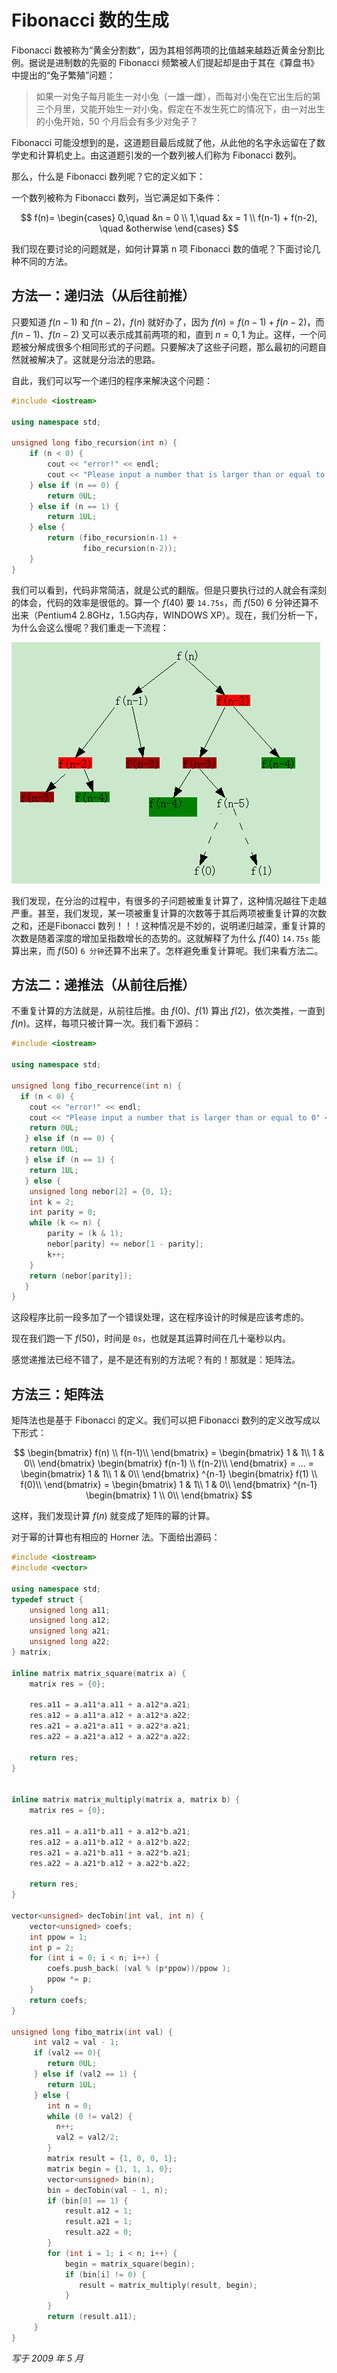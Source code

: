  # Fibonacci 数的生成
 
Fibonacci 数被称为“黄金分割数”，因为其相邻两项的比值越来越趋近黄金分割比例。据说是进制数的先驱的 Fibonacci 频繁被人们提起却是由于其在《算盘书》中提出的“兔子繁殖”问题：

> 如果一对兔子每月能生一对小兔（一雄一雌），而每对小兔在它出生后的第三个月里，又能开始生一对小兔，假定在不发生死亡的情况下，由一对出生的小兔开始，50 个月后会有多少对兔子？

Fibonacci 可能没想到的是，这道题目最后成就了他，从此他的名字永远留在了数学史和计算机史上。由这道题引发的一个数列被人们称为 Fibonacci 数列。

那么，什么是 Fibonacci 数列呢？它的定义如下：

一个数列被称为 Fibonacci 数列，当它满足如下条件：

$$
f(n)= \begin{cases}
0,\quad &n = 0 \\
1,\quad &x = 1 \\
f(n-1) + f(n-2), \quad &otherwise
\end{cases} 
$$

我们现在要讨论的问题就是，如何计算第 n 项 Fibonacci 数的值呢？下面讨论几种不同的方法。

## 方法一：递归法（从后往前推）

只要知道 $f(n-1)$ 和 $f(n-2)$，$f(n)$ 就好办了，因为 $f(n)=f(n-1)+f(n-2)$，而 $f(n-1)$、$f(n-2)$ 又可以表示成其前两项的和，直到 $n = 0, 1$ 为止。这样，一个问题被分解成很多个相同形式的子问题。只要解决了这些子问题，那么最初的问题自然就被解决了。这就是分治法的思路。

自此，我们可以写一个递归的程序来解决这个问题：

```cpp
#include <iostream>

using namespace std;

unsigned long fibo_recursion(int n) {
    if (n < 0) {
        cout << "error!" << endl;
        cout << "Please input a number that is larger than or equal to 0" << endl;return 0UL;
    } else if (n == 0) {
        return 0UL;
    } else if (n == 1) {
        return 1UL;
    } else {
        return (fibo_recursion(n-1) +
                fibo_recursion(n-2));
    }
}
```

我们可以看到，代码非常简洁，就是公式的翻版。但是只要执行过的人就会有深刻的体会，代码的效率是很低的。算一个 $f(40)$ 要 `14.75s`，而 $f(50)$ 6 分钟还算不出来（Pentium4 2.8GHz，1.5G内存，WINDOWS XP）。现在，我们分析一下，为什么会这么慢呢？我们重走一下流程：

![](assets/fibonacci/image-0.png)

我们发现，在分治的过程中，有很多的子问题被重复计算了，这种情况越往下走越严重。甚至，我们发现，某一项被重复计算的次数等于其后两项被重复计算的次数之和，还是Fibonacci 数列！！！这种情况是不妙的，说明递归越深，重复计算的次数是随着深度的增加呈指数增长的态势的。这就解释了为什么 $f(40)$ `14.75s` 能算出来，而 $f(50)$ `6 分钟`还算不出来了。怎样避免重复计算呢。我们来看方法二。

## 方法二：递推法（从前往后推）

不重复计算的方法就是，从前往后推。由 $f(0)$、$f(1)$ 算出 $f(2)$，依次类推，一直到 $f(n)$。这样，每项只被计算一次。我们看下源码：

```cpp
#include <iostream>

using namespace std;

unsigned long fibo_recurrence(int n) {
  if (n < 0) {
    cout << "error!" << endl;
    cout << "Please input a number that is larger than or equal to 0" << endl;
    return 0UL;
   } else if (n == 0) {
    return 0UL;
   } else if (n == 1) {
    return 1UL; 
   } else {
    unsigned long nebor[2] = {0, 1};
    int k = 2;
    int parity = 0;
    while (k <= n) {
        parity = (k & 1);
        nebor[parity] += nebor[1 - parity]; 
        k++;
    }
    return (nebor[parity]); 
   }
}
```

这段程序比前一段多加了一个错误处理，这在程序设计的时候是应该考虑的。

现在我们跑一下 $f(50)$，时间是 `0s`，也就是其运算时间在几十毫秒以内。

感觉递推法已经不错了，是不是还有别的方法呢？有的！那就是：矩阵法。

## 方法三：矩阵法

矩阵法也是基于 Fibonacci 的定义。我们可以把 Fibonacci 数列的定义改写成以下形式：

$$
\begin{bmatrix}
f(n) \\
f(n-1)\\
\end{bmatrix} =
\begin{bmatrix}
1 & 1\\
1 & 0\\
\end{bmatrix} \begin{bmatrix}
f(n-1) \\
f(n-2)\\
\end{bmatrix} = ... = \begin{bmatrix}
1 & 1\\
1 & 0\\
\end{bmatrix} ^{n-1} \begin{bmatrix}
f(1) \\
f(0)\\
\end{bmatrix} = \begin{bmatrix}
1 & 1\\
1 & 0\\
\end{bmatrix} ^{n-1} \begin{bmatrix}
1 \\
0\\
\end{bmatrix}
$$

这样，我们发现计算 $f(n)$ 就变成了矩阵的幂的计算。

对于幂的计算也有相应的 Horner 法。下面给出源码：

```cpp
#include <iostream>
#include <vector>

using namespace std;
typedef struct {
    unsigned long a11;
    unsigned long a12;
    unsigned long a21;
    unsigned long a22;
} matrix;

inline matrix matrix_square(matrix a) {
    matrix res = {0};

    res.a11 = a.a11*a.a11 + a.a12*a.a21;
    res.a12 = a.a11*a.a12 + a.a12*a.a22;
    res.a21 = a.a21*a.a11 + a.a22*a.a21;
    res.a22 = a.a21*a.a12 + a.a22*a.a22;

    return res;     
}


inline matrix matrix_multiply(matrix a, matrix b) {
    matrix res = {0};

    res.a11 = a.a11*b.a11 + a.a12*b.a21;
    res.a12 = a.a11*b.a12 + a.a12*b.a22;
    res.a21 = a.a21*b.a11 + a.a22*b.a21;
    res.a22 = a.a21*b.a12 + a.a22*b.a22;

    return res; 
}

vector<unsigned> decTobin(int val, int n) {
    vector<unsigned> coefs;
    int ppow = 1;
    int p = 2;
    for (int i = 0; i < n; i++) {
        coefs.push_back( (val % (p*ppow))/ppow );
        ppow *= p;
    }
    return coefs;
}

unsigned long fibo_matrix(int val) {
     int val2 = val - 1;
     if (val2 == 0){
        return 0UL;
     } else if (val2 == 1) {
        return 1UL;
     } else {
        int n = 0;
        while (0 != val2) {
          n++;
          val2 = val2/2;
        }
        matrix result = {1, 0, 0, 1};
        matrix begin = {1, 1, 1, 0};
        vector<unsigned> bin(n);
        bin = decTobin(val - 1, n);
        if (bin[0] == 1) {
            result.a12 = 1;
            result.a21 = 1;
            result.a22 = 0;
        }
        for (int i = 1; i < n; i++) {
            begin = matrix_square(begin);
            if (bin[i] != 0) {
               result = matrix_multiply(result, begin);  
            }
        }
        return (result.a11);
     }
}
```

*写于 2009 年 5 月*